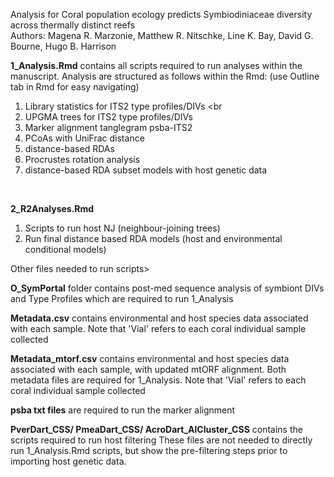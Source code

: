 Analysis for Coral population ecology predicts Symbiodiniaceae diversity across thermally distinct reefs <br>
Authors: Magena R. Marzonie, Matthew R. Nitschke, Line K. Bay, David G. Bourne, Hugo B. Harrison <br>

**1_Analysis.Rmd** contains all scripts required to run analyses within the manuscript. Analysis are structured as follows within the Rmd:  (use Outline tab in Rmd for easy navigating)<br>
  1. Library statistics for ITS2 type profiles/DIVs <br
  2. UPGMA trees for ITS2 type profiles/DIVs <br>
  3. Marker alignment tanglegram psba-ITS2 <br>
  4. PCoAs with UniFrac distance <br>
  5. distance-based RDAs <br>
  6. Procrustes rotation analysis <br>
  7. distance-based RDA subset models with host genetic data <br>
<br>

**2_R2Analyses.Rmd** <br>
1. Scripts to run host NJ (neighbour-joining trees) <br>
2. Run final distance based RDA models (host and environmental conditional models) <br>

Other files needed to run scripts> <br>


**O_SymPortal** folder contains post-med sequence analysis of symbiont DIVs and Type Profiles which are required to run 1_Analysis <br>

**Metadata.csv** contains environmental and host species data associated with each sample. Note that 'Vial' refers to each coral individual sample collected <br>

**Metadata_mtorf.csv** contains environmental and host species data associated with each sample, with updated mtORF alignment. Both metadata files are required for 1_Analysis. Note that 'Vial' refers to each coral individual sample collected <br>

**psba txt files** are required to run the marker alignment 

**PverDart_CSS/ PmeaDart_CSS/ AcroDart_AlCluster_CSS** contains the scripts required to run host filtering These files are not needed to directly run 1_Analysis.Rmd scripts, but show the pre-filtering steps prior to importing host genetic data. <br>
